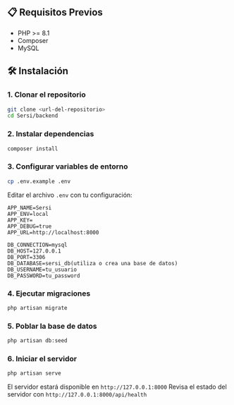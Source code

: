 ## 📋 Requisitos Previos

- PHP >= 8.1
- Composer
- MySQL

## 🛠️ Instalación

### 1. Clonar el repositorio
```bash
git clone <url-del-repositorio>
cd Sersi/backend
```

### 2. Instalar dependencias
```bash
composer install
```

### 3. Configurar variables de entorno
```bash
cp .env.example .env
```

Editar el archivo `.env` con tu configuración:
```env
APP_NAME=Sersi
APP_ENV=local
APP_KEY=
APP_DEBUG=true
APP_URL=http://localhost:8000

DB_CONNECTION=mysql
DB_HOST=127.0.0.1
DB_PORT=3306
DB_DATABASE=sersi_db(utiliza o crea una base de datos)
DB_USERNAME=tu_usuario
DB_PASSWORD=tu_password
```

### 4. Ejecutar migraciones
```bash
php artisan migrate
```

### 5. Poblar la base de datos
```bash
php artisan db:seed
```

### 6. Iniciar el servidor
```bash
php artisan serve
```

El servidor estará disponible en `http://127.0.0.1:8000`
Revisa el estado del servidor con `http://127.0.0.1:8000/api/health`

